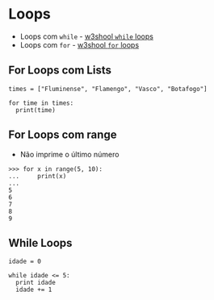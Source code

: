 # Loops
- Loops com ```while``` - [w3shool ```while``` loops](https://www.w3schools.com/python/python_while_loops.asp)
- Loops com ```for``` - [w3shool ```for``` loops](https://www.w3schools.com/python/python_for_loops.asp)



## For Loops com Lists

```
times = ["Fluminense", "Flamengo", "Vasco", "Botafogo"]

for time in times:
  print(time)

```

## For Loops com range
- Não imprime o último número

```
>>> for x in range(5, 10):
...     print(x)
...
5
6
7
8
9
```

## While Loops 

```
idade = 0

while idade <= 5:
  print idade
  idade += 1
```

